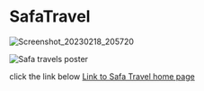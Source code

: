 # SafaTravel
![Screenshot_20230218_205720](https://user-images.githubusercontent.com/124867734/219874137-f023ca22-a727-4821-b208-067eede391ef.jpg)

![Safa travels poster](https://user-images.githubusercontent.com/124867734/219876450-fa19de0e-22b5-4aa2-8858-7c2bd1867ea0.jpg)



 click the link below
[Link to Safa Travel home page](https://ayaansiddiq.github.io/SafaTravel/Index.html.html)
